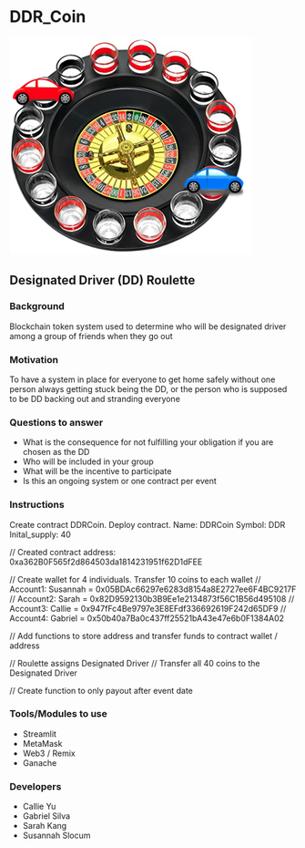 # DDR_Coin
![ddr](./Images/dd_roulette.png)

## Designated Driver (DD) Roulette

### Background
Blockchain token system used to determine who will be designated driver among a group of friends when they go out

### Motivation 
To have a system in place for everyone to get home safely without one person always getting stuck being the DD, or the person who is supposed to be DD backing out and stranding everyone

### Questions to answer
* What is the consequence for not fulfilling your obligation if you are chosen as the DD
* Who will be included in your group
* What will be the incentive to participate
* Is this an ongoing system or one contract per event

### Instructions
Create contract DDRCoin. Deploy contract. 
Name: DDRCoin
Symbol: DDR
Inital_supply: 40

// Created contract address: 0xa362B0F565f2d864503da1814231951f62D1dFEE

// Create wallet for 4 individuals. Transfer 10 coins to each wallet
// Account1: Susannah = 0x05BDAc66297e6283d8154a8E2727ee6F4BC9217F
// Account2: Sarah = 0x82D9592130b3B9Ee1e2134873f56C1B56d495108
// Account3: Callie = 0x947fFc4Be9797e3E8EFdf336692619F242d65DF9
// Account4: Gabriel = 0x50b40a7Ba0c437ff25521bA43e47e6b0F1384A02

// Add functions to store address and transfer funds to contract wallet / address

// Roulette assigns Designated Driver
// Transfer all 40 coins to the Designated Driver

// Create function to only payout after event date


### Tools/Modules to use
* Streamlit
* MetaMask
* Web3 / Remix
* Ganache

### Developers
* Callie Yu
* Gabriel Silva
* Sarah Kang
* Susannah Slocum